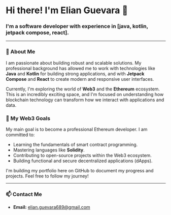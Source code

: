 # Hi there! I'm Elian Guevara 👋

### I'm a software developer with experience in [java, kotlin, jetpack compose, react].

---

### 🚀 About Me

I am passionate about building robust and scalable solutions. My professional background has allowed me to work with technologies like **Java** and **Kotlin** for building strong applications, and with **Jetpack Compose** and **React** to create modern and responsive user interfaces.

Currently, I'm exploring the world of **Web3** and the **Ethereum** ecosystem. This is an incredibly exciting space, and I'm focused on understanding how blockchain technology can transform how we interact with applications and data.

### 🎯 My Web3 Goals

My main goal is to become a professional Ethereum developer. I am committed to:

* Learning the fundamentals of smart contract programming.
* Mastering languages like **Solidity**.
* Contributing to open-source projects within the Web3 ecosystem.
* Building functional and secure decentralized applications (dApps).

I'm building my portfolio here on GitHub to document my progress and projects. Feel free to follow my journey!

---

### 📫 Contact Me

* **Email:** elian.guevara689@gmail.com
